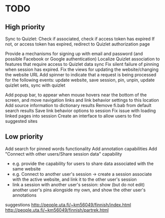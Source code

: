 # TODO

## High priority

Sync to Quizlet:
Check if associated, check if access token has expired
If not, or access token has expired, redirect to Quizlet authorization page


Provide a mechanisms for signing up with email and password (and possible Facebook or Google authentication)
Localize Quizlet association to features that require access to Quizlet data sync
Fix silent failure of pinning when session has expired.
Fix the views for updating the website/changing the website URL
Add spinner to indicate that a request is being processed for the following events: update website, save session, pin, unpin, update quizlet sets, sync with quizlet

Add popup bar, to appear when mouse hovers near the bottom of the screen, and move navigation links and link behavior settings to this location
Add source information to dictionary results
Remove fi.bab from default search results
Save link behavior options to session
Fix issue with loading linked pages into session
Create an interface to allow users to find suggested sites

## Low priority
Add search for pinned words functionality
Add annotation capabilities
Add "Connect with other users/Share session data" capability
 - e.g. provide the capability for users to share data associated with the same website
 - e.g. Connect to another user's session -> create a session associate with the active website, and link it to the other user's session
 - link a session with another user's session: show (but do not edit) another user's pins alongside my own, and show the other user's annotations


suggestions
http://people.uta.fi/~km56049/finnish/index.html
http://people.uta.fi/~km56049/finnish/partrek.html
